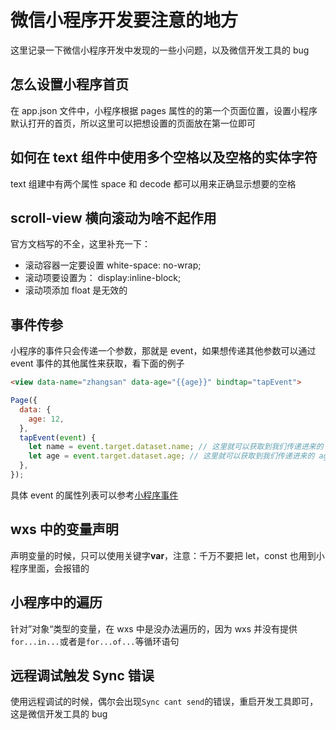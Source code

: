 # 微信小程序开发要注意的地方

这里记录一下微信小程序开发中发现的一些小问题，以及微信开发工具的 bug

## 怎么设置小程序首页

在 app.json 文件中，小程序根据 pages 属性的的第一个页面位置，设置小程序默认打开的首页，所以这里可以把想设置的页面放在第一位即可

## 如何在 text 组件中使用多个空格以及空格的实体字符

text 组建中有两个属性 space 和 decode 都可以用来正确显示想要的空格

## scroll-view 横向滚动为啥不起作用

官方文档写的不全，这里补充一下：

* 滚动容器一定要设置 white-space: no-wrap;
* 滚动项要设置为： display:inline-block;
* 滚动项添加 float 是无效的

## 事件传参

小程序的事件只会传递一个参数，那就是 event，如果想传递其他参数可以通过 event 事件的其他属性来获取，看下面的例子

```html
<view data-name="zhangsan" data-age="{{age}}" bindtap="tapEvent">
```

```js
Page({
  data: {
    age: 12,
  },
  tapEvent(event) {
    let name = event.target.dataset.name; // 这里就可以获取到我们传递进来的 name 值
    let age = event.target.dataset.age; // 这里就可以获取到我们传递进来的 age 值
  },
});
```

具体 event 的属性列表可以参考[小程序事件](https://developers.weixin.qq.com/miniprogram/dev/framework/view/wxml/event.html)

## wxs 中的变量声明

声明变量的时候，只可以使用关键字**var**，注意：千万不要把 let，const 也用到小程序里面，会报错的

## 小程序中的遍历

针对”对象“类型的变量，在 wxs 中是没办法遍历的，因为 wxs 并没有提供`for...in...`或者是`for...of...`等循环语句

## 远程调试触发 Sync 错误

使用远程调试的时候，偶尔会出现`Sync cant send`的错误，重启开发工具即可，这是微信开发工具的 bug
